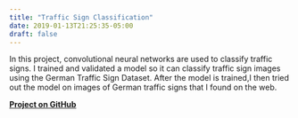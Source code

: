 ```yaml
---
title: "Traffic Sign Classification"
date: 2019-01-13T21:25:35-05:00
draft: false
---
```

In this project, convolutional neural networks are used to classify traffic signs. <!--more-->
I trained and validated a model so it can classify traffic sign images using the German Traffic Sign Dataset.
After the model is trained,I then tried out the model on images of German traffic signs that I found on the web.

__[Project on GitHub](https://github.com/amintahmasbi/CarND-Traffic-Sign-Classifier-Project)__
